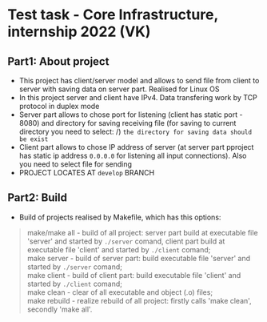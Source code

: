 # Test task - Core Infrastructure, internship 2022 (VK)

## Part1: About project

* This project has client/server model and allows to send file from client to server with saving data on server part. Realised for Linux OS
* In this project server and client have IPv4. Data transfering work by TCP protocol in duplex mode
* Server part allows to chose port for listening (client has static port - 8080) and directory for saving receiving file (for saving to current directory you need to select: /) `the directory for saving data should be exist`
* Client part allows to chose IP address of server (at server part pproject has static ip address `0.0.0.0` for listening all input connections). Also you need to select file for sending
* PROJECT LOCATES AT `develop` BRANCH

## Part2: Build

* Build of projects realised by Makefile, which has this options:

> make/make all - build of all project: server part build at executable file 'server' and started by `./server` comand, client part build at executable file 'client' and started by `./client` comand;\
> make server - build of server part: build executable file 'server' and started by `./server` comand;\
> make client - build of client part: build executable file 'client' and started by `./client` comand;\
> make clean - clear of all executable and object (.o) files;\
> make rebuild - realize rebuild of all project: firstly calls 'make clean', secondly 'make all'.